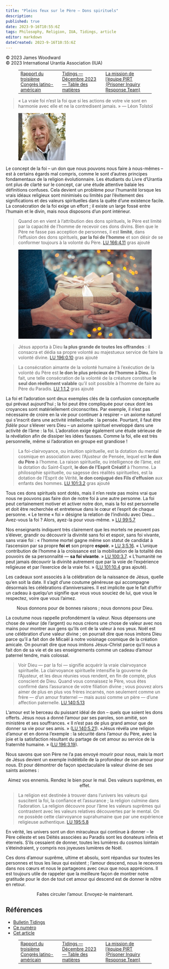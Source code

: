 ```yaml
---
title: "Pleins feux sur le Père – Dons spirituels"
description: 
published: true
date: 2023-9-16T10:55:6Z
tags: Philosophy, Religion, IUA, Tidings, article
editor: markdown
dateCreated: 2023-9-16T10:55:6Z
---
```


<p class="v-card v-sheet theme--light grey lighten-3 px-2">© 2023 James Woodward<br>© 2023 International Urantia Association (IUA)</p>
<figure class="table chapter-navigator">
  <table>
    <tbody>
      <tr>
        <td>
        <a href="/fr/article/Fernando_Maldonado/third_urantia_latin_american_conference">
          <span class="mdi mdi-arrow-left-drop-circle"></span><span class="pl-2">Rapport du troisième Congrès latino-américain</span>
        </a>
        </td>
        <td>
        <a href="/fr/index/articles_iua_tidings#tidings-décembre-2023">
          <span class="mdi mdi-book-open-variant"></span><span class="pl-2">Tidings — Décembre 2023 — Table des matières</span>
        </a>
        </td>
        <td>
        <a href="/fr/article/IUA_Tidings/IUA_2023_mission_of_the_prisoner_inquiry_response_team">
          <span class="pr-2">La mission de l’équipe PIRT (Prisoner Inquiry Response Team)</span><span class="mdi mdi-arrow-right-drop-circle"></span>
        </a>
        </td>
      </tr>
    </tbody>
  </table>
</figure>


> « La vraie foi n’est la foi que si les actions de votre vie sont en harmonie avec elle et ne la contredisent jamais. »  — Léon Tolstoï 

<figure id="Figure_1" class="image urantiapedia image-style-align-left">
<img src="/image/article/IUA_Tidings/James-Woodward-headshot-150x150.jpeg">
</figure>

Le concept de la foi – un don que nous pouvons nous faire à nous-mêmes – est à certains égards mal compris, comme le sont d’autres principes fondamentaux de la religion évolutionnaire. Les étudiants du Livre d’Urantia ont plus de clarté sur le concept, car une étude attentive balaie les définitions confuses. Cela devient un problème pour l’humanité lorsque les vrais idéaux religieux sont minimisés ou limités par l’évitement des significations et des valeurs spirituelles dans la quête d’une existence facile. La consécration de la foi exige un effort ; il existe un large fossé entre l’humain et le divin, mais nous disposons d’un pont intérieur.
<br style="clear:both;"/>

> Quand on en vient à l’attribution des dons spirituels, le Père est limité par la capacité de l’homme de recevoir ces dons divins. Bien que le Père ne fasse pas acception de personnes, il est **limité**, dans l’effusion des dons spirituels, **par la foi de l’homme** et son désir de se conformer toujours à la volonté du Père. [LU 166:4.11](/fr/The_Urantia_Book/166#p4_11) gras ajouté

<figure id="Figure_1" class="image urantiapedia">
<img src="/image/article/IUA_Tidings/gift-ua_Bob_Dmyt_ua.jpg">
</figure>

> Jésus apporta à Dieu **la plus grande de toutes les offrandes** : il consacra et dédia sa propre volonté au majestueux service de faire la volonté divine. [LU 196:0.10](/fr/The_Urantia_Book/196#p0_10) gras ajouté

> La consécration aimante de la volonté humaine à l’exécution de la volonté du Père est **le don le plus précieux de l’homme à Dieu.** En fait, une telle consécration de la volonté de la créature constitue **le seul don réellement valable** qu’il soit possible à l’homme de faire au Père du Paradis. [LU 1:1.2](/fr/The_Urantia_Book/1#p1_2) gras ajouté

La foi et l’adoration sont deux exemples clés de la confusion conceptuelle qui prévaut aujourd’hui ; la foi peut être compliquée pour ceux dont les croyances sont matériellement circonscrites. Par exemple, il n’est pas nécessaire de croire en la vie pour continuer à respirer – un axiome naturel qui s’inscrit dans une activité intellectuelle : la pensée. Pourtant, il faut être _fidèle_ pour s’élever vers Dieu – un axiome spirituel enveloppé dans une activité de l’âme : la foi. L’adoration exige également une étude sérieuse de la révélation afin de dissiper les idées fausses. Comme la foi, elle est très personnelle, même si l’adoration en groupe est grandiose !  

> La foi-clairvoyance, ou intuition spirituelle, est la dotation du mental cosmique en association avec l’Ajusteur de Pensée, lequel est **le don du Père** à l’homme. La raison spirituelle, ou intelligence de l’âme, est la dotation du Saint-Esprit, **le don de l’Esprit Créatif** à l’homme. La philosophie spirituelle, ou sagesse des réalités spirituelles, est la dotation de l’Esprit de Vérité, **le don conjugué des Fils d’effusion** aux enfants des hommes. [LU 101:3.2](/fr/The_Urantia_Book/101#p3_2) gras ajouté

Tous ces dons spirituels sont dotés, mais il n’en reste pas moins vrai que nous ne pouvons pas faire don de notre foi à une autre personne. La foi peut certainement motiver et activer notre don, mais la foi est personnelle et doit être recherchée et entretenue dans le cœur et l’esprit de chaque personne. « Le terme « foi » désigne la relation de l’individu avec Dieu… Avez-vous la foi ? Alors, ayez-la pour vous-même. » [LU 99:5.7](/fr/The_Urantia_Book/99#p5_7)

Nos enseignants indiquent très clairement que les mortels ne peuvent pas s’élever, grandir ou découvrir la divinité sans foi et espoir, sans foi vivante, sans vraie foi : « l’homme mortel gagne même son statut de candidat à l’ascension par sa propre **foi et** son propre **espoir.** » [LU 3:5.16](/fr/The_Urantia_Book/3#p5_16). « L’unique contribution de l’homme à la croissance est la mobilisation de la totalité des pouvoirs de sa personnalité — **sa foi vivante**_._ » [LU 100:3.7](/fr/The_Urantia_Book/100#p3_7). « L’humanité ne peut jamais découvrir la divinité autrement que par la voie de l’expérience religieuse et par l’exercice de la vraie foi. » ([LU 101:10.4](/fr/The_Urantia_Book/101#p10_4) gras ajouté).

Les cadeaux sont associés à la célébration de la naissance de Jésus, quelle qu’en soit la date. Il s’agit d’une coutume généreuse qui accompagne désormais les célébrations d’anniversaires. Il est implicite que le fait d’offrir un cadeau à quelqu’un signifie que vous vous souciez de lui, que vous le respectez, voire que vous l’aimez.

<p style="text-align:center;">Nous donnons pour de bonnes raisons ; nous donnons pour Dieu.</p>

La coutume nous rappelle profondément la valeur. Nous dépensons une chose de valeur (de l’argent) ou nous créons une chose de valeur avec nos mains pour montrer aux gens qu’ils ont de la valeur à nos yeux. Noël est une célébration d’une valeur divine ; on pourrait dire que nous imitons Dieu parce qu’il a fait don de Micaël à notre voisinage cosmique de la création amicale. On pourrait dire que nous imitons Jésus-Christ parce qu’il nous a fait don de sa vie et de ses enseignements comme un cadeau d’amour paternel tendre, mais colossal.

> Voir Dieu — par la foi — signifie acquérir la vraie clairvoyance spirituelle. La clairvoyance spirituelle intensifie la gouverne de l’Ajusteur, et les deux réunies vous rendent, en fin de compte, plus conscient de Dieu. Quand vous connaissez le Père, vous êtes confirmé dans l’assurance de votre filiation divine ; vous pouvez alors aimer de plus en plus vos frères incarnés, non seulement comme un frère — d’un amour fraternel — mais aussi comme un père — d’une affection paternelle. [LU 140:5.13](/fr/The_Urantia_Book/140#p5_13)

L’amour est le berceau du puissant idéal de don – quels que soient les dons offerts. Jésus nous a donné l’amour par ses paroles, son amitié, son ministère et ses souffrances.  « Il n’est pas de plus grand amour que de donner sa vie pour ses amis. » ([LU 140:5.21](/fr/The_Urantia_Book/140#p5_21)). «Jésus révéla une religion d’amour et en donna l’exemple : la sécurité dans l’amour du Père, avec la joie et la satisfaction résultant du partage de cet amour au service de la fraternité humaine. » ([LU 196:3.19](/fr/The_Urantia_Book/196#p3_19)).

Nous savons que son Père ne l’a pas envoyé mourir pour nous, mais la mort de Jésus devient un exemple indélébile de la profondeur de son amour pour nous. Et pour démontrer de façon spectaculaire la valeur divine de ses saints axiomes :

<p style="text-align:center;">Aimez vos ennemis. Rendez le bien pour le mal. Des valeurs suprêmes, en effet.</p>

> La religion est destinée à trouver dans l’univers les valeurs qui suscitent la foi, la confiance et l’assurance ; la religion culmine dans l’adoration. La religion découvre pour l’âme les valeurs suprêmes qui contrastent avec les valeurs relatives découvertes par le mental. On ne possède cette clairvoyance suprahumaine que par une expérience religieuse authentique. [LU 195:5.8](/fr/The_Urantia_Book/195#p5_8)

En vérité, les univers sont un don miraculeux qui continue à donner – le Père céleste et ses Déités associées au Paradis sont les donateurs infinis et éternels. S’ils cessaient de donner, toutes les lumières du cosmos lointain s’éteindraient, y compris nos joyeuses lumières de Noël. 

Ces dons d’amour suprême, ultime et absolu, sont répandus sur toutes les personnes et tous les lieux qui existent ; l’amour descend, nous le recevons dans nos cœurs et nous le partageons avec ceux que nous apprécions. Il est toujours utile de rappeler que la meilleure façon de montrer notre gratitude pour le don de tout cet amour qui descend est de donner le nôtre en retour.

<p style="text-align:center;">Faites circuler l’amour. Envoyez-le maintenant.</p>

## Références

- [Bulletin Tidings](https://urantia-association.org/newsletter/ncategory/tidings-fr/?lang=fr)
- [Ce numéro](https://urantia-association.org/newsletter/tidings-decembre-2023/?lang=fr)
- [Cet article](https://urantia-association.org/pleins-feux-sur-le-pere-dons-spirituels/?lang=fr)

<figure class="table chapter-navigator">
  <table>
    <tbody>
      <tr>
        <td>
        <a href="/fr/article/Fernando_Maldonado/third_urantia_latin_american_conference">
          <span class="mdi mdi-arrow-left-drop-circle"></span><span class="pl-2">Rapport du troisième Congrès latino-américain</span>
        </a>
        </td>
        <td>
        <a href="/fr/index/articles_iua_tidings#tidings-décembre-2023">
          <span class="mdi mdi-book-open-variant"></span><span class="pl-2">Tidings — Décembre 2023 — Table des matières</span>
        </a>
        </td>
        <td>
        <a href="/fr/article/IUA_Tidings/IUA_2023_mission_of_the_prisoner_inquiry_response_team">
          <span class="pr-2">La mission de l’équipe PIRT (Prisoner Inquiry Response Team)</span><span class="mdi mdi-arrow-right-drop-circle"></span>
        </a>
        </td>
      </tr>
    </tbody>
  </table>
</figure>
